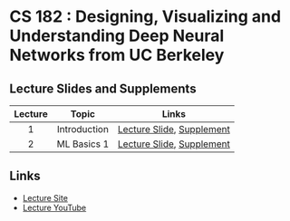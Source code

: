 # CS 182 : Designing, Visualizing and Understanding Deep Neural Networks from UC Berkeley

## Lecture Slides and Supplements
|Lecture|Topic|Links|
|:-:|:-:|:-:|
|1|Introduction|[Lecture Slide](https://github.com/Jasonlee1995/CS182/blob/main/Lecture%20Slides/Lecture01.pdf), [Supplement](https://github.com/Jasonlee1995/CS182/blob/main/Supplements/Lecture01_sup.pdf)|
|2|ML Basics 1|[Lecture Slide](https://github.com/Jasonlee1995/CS182/blob/main/Lecture%20Slides/Lecture02.pdf), [Supplement](https://github.com/Jasonlee1995/CS182/blob/main/Supplements/Lecture02_sup.pdf)|


## Links
- [Lecture Site](https://cs182sp21.github.io/)
- [Lecture YouTube](https://www.youtube.com/playlist?list=PL_iWQOsE6TfVmKkQHucjPAoRtIJYt8a5A)
